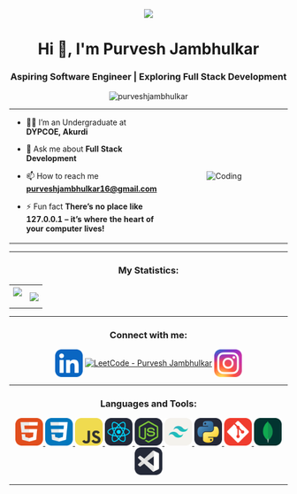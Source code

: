 <p align="center"><picture align="center"><img align="center" src = "https://github.com/7oSkaaa/7oSkaaa/blob/main/Images/about_me.gif?raw=true" width = 50px></picture></p>
<h1 align="center">Hi 👋, I'm Purvesh Jambhulkar</h1>
<h3 align="center">Aspiring Software Engineer | Exploring Full Stack Development</h3>
<p align="center"> <img src="https://komarev.com/ghpvc/?username=purveshjambhulkar&label=Profile%20views&color=0e75b6&style=flat" alt="purveshjambhulkar" /> </p>

<table align="center">
<tr border="none">
<td width="50%" align="left">


- 🧑‍🎓 I’m an Undergraduate at **DYPCOE, Akurdi**

- 💬 Ask me about **Full Stack Development**

- 📫 How to reach me **purveshjambhulkar16@gmail.com**
  
- ⚡ Fun fact **There’s no place like 127.0.0.1 – it’s where the heart of your computer lives!**

</td>
<td width="50%" align="center">

  <img align="center" alt="Coding" width="450" src="https://repository-images.githubusercontent.com/588181932/e36ec678-7984-4cdd-8e4c-a3932772ff8e">

  
  </td>
</tr>
</table>

---

<h3 align="center">My Statistics:</h3>
<p align="center">
<table align="center">
<tr border="none">
<td width="50%" align="center">
  
  <img  align="center"  src="https://github-readme-stats.vercel.app/api?username=purveshjambhulkar&theme=dark&show_icons=true&count_private=true" />
  <br></br>

</td>
<td width="50%" align="center">

  <img  align="center"  src="https://github-readme-stats.anuraghazra1.vercel.app/api/top-langs/?username=purveshjambhulkar&theme=dark&hide_border=false&no-bg=true&no-frame=true&langs_count=10"/>
  
  </td>
</tr>
</table>

---

<h3 align="center">Connect with me:</h3>
<p align="center">
<a href="https://linkedin.com/in/purvesh-jambhulkar" target="blank"><img align="center" src="https://github.com/tandpfun/skill-icons/blob/main/icons/LinkedIn.svg" alt="purvesh-jambhulkar" height="50" width="50" /></a>
<a href="https://leetcode.com/u/purveshjambhulkar/" target="blank"><img align="center" src="https://upload.wikimedia.org/wikipedia/commons/1/19/LeetCode_logo_black.png" alt="LeetCode - Purvesh Jambhulkar" height="50" width="50" /></a>
<a href="https://instagram.com/purveshjambhulkar" target="blank"><img align="center" src="https://github.com/tandpfun/skill-icons/blob/main/icons/Instagram.svg" alt="purvesh_jambhulkar" height="50" width="50" /></a>
</p>

---

<h3 align="center">Languages and Tools:</h3>
<p align="center"> 
<a href="https://developer.mozilla.org/en-US/docs/Web/HTML" target="_blank" rel="noreferrer"> <img src="https://github.com/tandpfun/skill-icons/blob/main/icons/HTML.svg" alt="HTML" width="50" height="50"/> </a>
<a href="https://developer.mozilla.org/en-US/docs/Web/CSS" target="_blank" rel="noreferrer"> <img src="https://github.com/tandpfun/skill-icons/blob/main/icons/CSS.svg" alt="CSS" width="50" height="50"/> </a>
<a href="https://developer.mozilla.org/en-US/docs/Web/JavaScript" target="_blank" rel="noreferrer"> <img src="https://github.com/tandpfun/skill-icons/blob/main/icons/JavaScript.svg" alt="JavaScript" width="50" height="50"/> </a>
<a href="https://reactjs.org/" target="_blank" rel="noreferrer"> <img src="https://github.com/tandpfun/skill-icons/blob/main/icons/React-Dark.svg" alt="React" width="50" height="50"/> </a>
<a href="https://nodejs.org/" target="_blank" rel="noreferrer"> <img src="https://github.com/tandpfun/skill-icons/blob/main/icons/NodeJS-Dark.svg" alt="Node.js" width="50" height="50"/> </a>
<a href="https://tailwindcss.com/" target="_blank" rel="noreferrer"> <img src="https://github.com/tandpfun/skill-icons/blob/main/icons/TailwindCSS-Light.svg" alt="TailwindCSS" width="50" height="50"/> </a>
<a href="https://www.python.org/" target="_blank" rel="noreferrer"> <img src="https://github.com/tandpfun/skill-icons/blob/main/icons/Python-Dark.svg" alt="Python" width="50" height="50"/> </a>
<a href="https://git-scm.com/" target="_blank" rel="noreferrer"> <img src="https://github.com/tandpfun/skill-icons/blob/main/icons/Git.svg" alt="Git" width="50" height="50"/> </a>
<a href="https://www.mongodb.com/" target="_blank" rel="noreferrer"> <img src="https://github.com/tandpfun/skill-icons/blob/main/icons/MongoDB.svg" alt="MongoDB" width="50" height="50"/> </a>
<a href="https://code.visualstudio.com/" target="_blank" rel="noreferrer"> <img src="https://github.com/tandpfun/skill-icons/blob/main/icons/VSCode-Dark.svg" alt="VS Code" width="50" height="50"/> </a>
</p>

---
